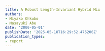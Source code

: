 ```yaml
---
title: A Robust Length-Invariant Hybrid Mix
authors:
- Miyako Ohkubo
- Masayuki Abe
date: '2000-05-01'
publishDate: '2025-05-18T16:29:52.475206Z'
publication_types:
- report
---
```

